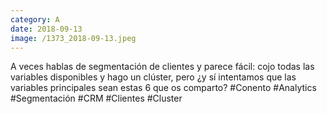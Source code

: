 ```yaml
--- 
category: A 
date: 2018-09-13 
image: /1373_2018-09-13.jpeg 
--- 
```


A veces hablas de segmentación de clientes y parece fácil: cojo todas las variables disponibles y hago un clúster, pero ¿y sí intentamos que las variables principales sean estas 6 que os comparto? #Conento #Analytics #Segmentación #CRM #Clientes #Cluster